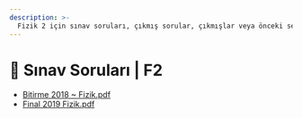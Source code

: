 ```yaml
---
description: >-
  Fizik 2 için sınav soruları, çıkmış sorular, çıkmışlar veya önceki senelerde çıkan sorular
---
```


# 📃 Sınav Soruları \| F2

<!--YPackage.YGitbookIntegration-tarafından-otomatik-oluşturulmuştur-->

- [Bitirme 2018 ~ Fizik.pdf](Bitirme%202018%20~%20Fizik.pdf)
- [Final 2019 Fizik.pdf](Final%202019%20Fizik.pdf)

<!--YPackage.YGitbookIntegration-tarafından-otomatik-oluşturulmuştur-->
